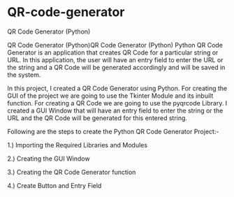 # QR-code-generator
QR Code Generator (Python)


QR Code Generator (Python)QR Code Generator (Python)
Python QR Code Generator is an application that creates QR Code for a particular string or URL. In this application, the user will have an entry field to enter the URL or the string and a QR Code will be generated accordingly and will be saved in the system.

In this project, I created a QR Code Generator using Python. For creating the GUI of the project we are going to use the Tkinter Module and its inbuilt function. For creating a QR Code we are going to use the pyqrcode Library.
I created a GUI Window that will have an entry field to enter the string or the URL and the QR Code will be generated for this entered string.

Following are the steps to create the Python QR Code Generator Project:-

1.) Importing the Required Libraries and Modules

2.) Creating the GUI Window

3.) Creating the QR Code Generator function

4.) Create Button and Entry Field
